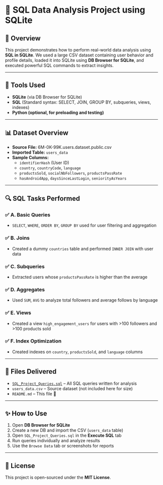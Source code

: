 
# 🧠 SQL Data Analysis Project using SQLite

## 📘 Overview

This project demonstrates how to perform real-world data analysis using **SQL in SQLite**. 
We used a large CSV dataset containing user behavior and profile details, loaded it into SQLite using **DB Browser for SQLite**, and executed powerful SQL commands to extract insights.

---

## 🧰 Tools Used

- **SQLite** (via DB Browser for SQLite)
- **SQL** (Standard syntax: SELECT, JOIN, GROUP BY, subqueries, views, indexes)
- **Python (optional, for preloading and testing)**

---

## 📊 Dataset Overview

- **Source File:** 6M-0K-99K.users.dataset.public.csv
- **Imported Table:** `users_data`
- **Sample Columns:**
  - `identifierHash` (User ID)
  - `country`, `countryCode`, `language`
  - `productsSold`, `socialNbFollowers`, `productsPassRate`
  - `hasAndroidApp`, `daysSinceLastLogin`, `seniorityAsYears`

---

## 🔍 SQL Tasks Performed

### ✅ A. Basic Queries
- `SELECT`, `WHERE`, `ORDER BY`, `GROUP BY` used for user filtering and aggregation

### ✅ B. Joins
- Created a dummy `countries` table and performed `INNER JOIN` with user data

### ✅ C. Subqueries
- Extracted users whose `productsPassRate` is higher than the average

### ✅ D. Aggregates
- Used `SUM`, `AVG` to analyze total followers and average follows by language

### ✅ E. Views
- Created a view `high_engagement_users` for users with >100 followers and >100 products sold

### ✅ F. Index Optimization
- Created indexes on `country`, `productsSold`, and `language` columns

---

## 📂 Files Delivered

- [`SQL_Project_Queries.sql`](./SQL_Project_Queries.sql) – All SQL queries written for analysis
- `users_data.csv` – Source dataset (not included here for size)
- `README.md` – This file 📝

---

## ✨ How to Use

1. Open **DB Browser for SQLite**
2. Create a new DB and import the CSV (`users_data` table)
3. Open `SQL_Project_Queries.sql` in the **Execute SQL** tab
4. Run queries individually and analyze results
5. Use the `Browse Data` tab or screenshots for reports

---

## 📜 License

This project is open-sourced under the **MIT License**.
